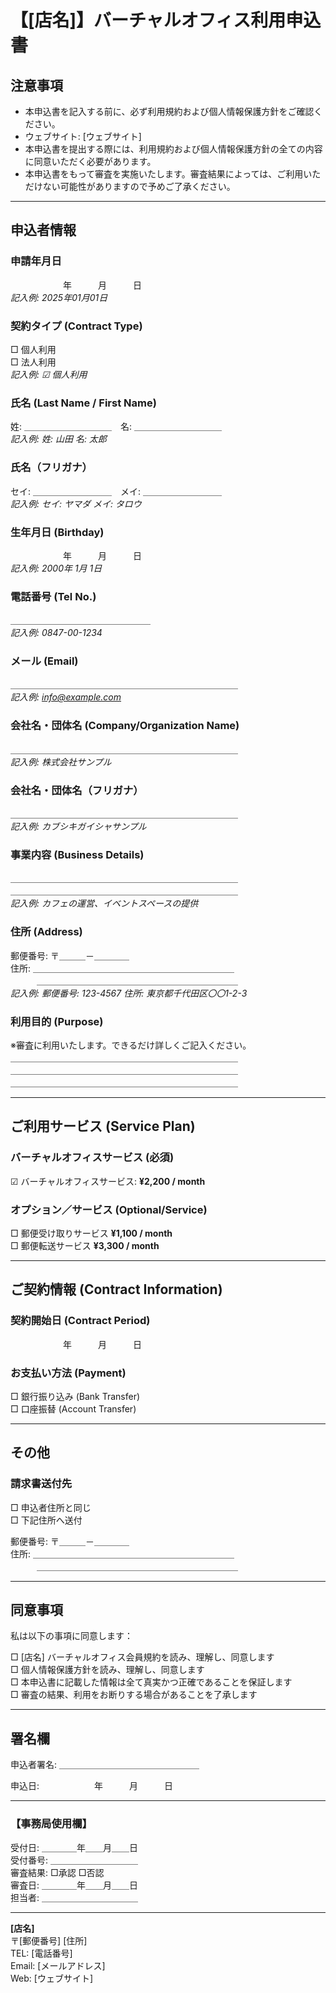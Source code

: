 # 【[店名]】バーチャルオフィス利用申込書

## 注意事項

- 本申込書を記入する前に、必ず利用規約および個人情報保護方針をご確認ください。
- ウェブサイト: [ウェブサイト]
- 本申込書を提出する際には、利用規約および個人情報保護方針の全ての内容に同意いただく必要があります。
- 本申込書をもって審査を実施いたします。審査結果によっては、ご利用いただけない可能性がありますので予めご了承ください。

---

## 申込者情報

### 申請年月日
　　　　　　年　　　月　　　日  
*記入例: 2025年01月01日*

### 契約タイプ (Contract Type)
□ 個人利用  
□ 法人利用  
*記入例: ☑ 個人利用*

### 氏名 (Last Name / First Name)
姓: ＿＿＿＿＿＿＿＿＿＿　名: ＿＿＿＿＿＿＿＿＿＿  
*記入例: 姓: 山田 名: 太郎*

### 氏名（フリガナ）
セイ: ＿＿＿＿＿＿＿＿＿　メイ: ＿＿＿＿＿＿＿＿＿  
*記入例: セイ: ヤマダ メイ: タロウ*

### 生年月日 (Birthday)
　　　　　　年　　　月　　　日  
*記入例: 2000年 1月 1日*

### 電話番号 (Tel No.)
＿＿＿＿＿＿＿＿＿＿＿＿＿＿＿＿  
*記入例: 0847-00-1234*

### メール (Email)
＿＿＿＿＿＿＿＿＿＿＿＿＿＿＿＿＿＿＿＿＿＿＿＿＿＿  
*記入例: info@example.com*

### 会社名・団体名 (Company/Organization Name)
＿＿＿＿＿＿＿＿＿＿＿＿＿＿＿＿＿＿＿＿＿＿＿＿＿＿  
*記入例: 株式会社サンプル*

### 会社名・団体名（フリガナ）
＿＿＿＿＿＿＿＿＿＿＿＿＿＿＿＿＿＿＿＿＿＿＿＿＿＿  
*記入例: カブシキガイシャサンプル*

### 事業内容 (Business Details)
＿＿＿＿＿＿＿＿＿＿＿＿＿＿＿＿＿＿＿＿＿＿＿＿＿＿  
＿＿＿＿＿＿＿＿＿＿＿＿＿＿＿＿＿＿＿＿＿＿＿＿＿＿  
*記入例: カフェの運営、イベントスペースの提供*

### 住所 (Address)
郵便番号: 〒＿＿＿－＿＿＿＿  
住所: ＿＿＿＿＿＿＿＿＿＿＿＿＿＿＿＿＿＿＿＿＿＿＿  
　　　＿＿＿＿＿＿＿＿＿＿＿＿＿＿＿＿＿＿＿＿＿＿＿  
*記入例: 郵便番号: 123-4567 住所: 東京都千代田区〇〇1-2-3*

### 利用目的 (Purpose)
※審査に利用いたします。できるだけ詳しくご記入ください。  
＿＿＿＿＿＿＿＿＿＿＿＿＿＿＿＿＿＿＿＿＿＿＿＿＿＿  
＿＿＿＿＿＿＿＿＿＿＿＿＿＿＿＿＿＿＿＿＿＿＿＿＿＿  
＿＿＿＿＿＿＿＿＿＿＿＿＿＿＿＿＿＿＿＿＿＿＿＿＿＿  

---

## ご利用サービス (Service Plan)

### バーチャルオフィスサービス (必須)
☑ バーチャルオフィスサービス: **¥2,200 / month**

### オプション／サービス (Optional/Service)
□ 郵便受け取りサービス **¥1,100 / month**  
□ 郵便転送サービス **¥3,300 / month**

---

## ご契約情報 (Contract Information)

### 契約開始日 (Contract Period)
　　　　　　年　　　月　　　日

### お支払い方法 (Payment)
□ 銀行振り込み (Bank Transfer)  
□ 口座振替 (Account Transfer)  

---

## その他

### 請求書送付先
□ 申込者住所と同じ  
□ 下記住所へ送付

郵便番号: 〒＿＿＿－＿＿＿＿  
住所: ＿＿＿＿＿＿＿＿＿＿＿＿＿＿＿＿＿＿＿＿＿＿＿  
　　　＿＿＿＿＿＿＿＿＿＿＿＿＿＿＿＿＿＿＿＿＿＿＿  

---

## 同意事項

私は以下の事項に同意します：

□ [店名] バーチャルオフィス会員規約を読み、理解し、同意します  
□ 個人情報保護方針を読み、理解し、同意します  
□ 本申込書に記載した情報は全て真実かつ正確であることを保証します  
□ 審査の結果、利用をお断りする場合があることを了承します

---

## 署名欄

申込者署名: ＿＿＿＿＿＿＿＿＿＿＿＿＿＿＿＿  

申込日: 　　　　　　年　　　月　　　日

---

### 【事務局使用欄】

受付日: ＿＿＿＿年＿＿月＿＿日  
受付番号: ＿＿＿＿＿＿＿＿＿＿  
審査結果: □承認 □否認  
審査日: ＿＿＿＿年＿＿月＿＿日  
担当者: ＿＿＿＿＿＿＿＿＿＿＿  

---

**[店名]**  
〒[郵便番号] [住所]  
TEL: [電話番号]  
Email: [メールアドレス]  
Web: [ウェブサイト]